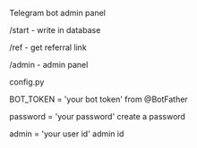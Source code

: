 Telegram bot admin panel

/start - write in database

/ref - get referral link

/admin - admin panel


config.py


BOT_TOKEN = 'your bot token' from @BotFather

password = 'your password' сreate a password

admin = 'your user id' admin id
